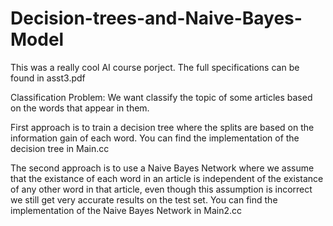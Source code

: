 # Decision-trees-and-Naive-Bayes-Model

This was a really cool AI course porject.
The full specifications can be found in asst3.pdf

Classification Problem: We want classify the topic of some articles based on the words that appear in them.

First approach is to train a decision tree where the splits are based on the information gain of each word. You can find the implementation of the decision tree in Main.cc

The second approach is to use a Naive Bayes Network where we assume that the existance of each word in an article is independent of the existance of any other word in that article, even though this assumption is incorrect we still get very accurate results on the test set. You can find the implementation of the Naive Bayes Network in Main2.cc

